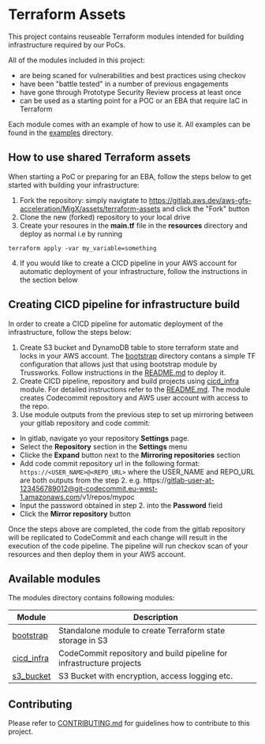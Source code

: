 # Terraform Assets
This project contains reuseable Terraform modules intended for building infrastructure required by our PoCs. 

All of the modules included in this project:
* are being scaned for vulnerabilities and best practices using checkov
* have been "battle tested" in a number of previous engagements 
* have gone through Prototype Security Review process at least once
* can be used as a starting point for a POC or an EBA that require IaC in Terraform

Each module comes with an example of how to use it. All examples can be found in the [examples](./examples) directory.

## How to use shared Terraform assets

When starting a PoC or preparing for an EBA, follow the steps below to get started with building your infrastructure:

1. Fork the repository: simply navigtate to https://gitlab.aws.dev/aws-gfs-acceleration/MigX/assets/terraform-assets and click the "Fork" button
2. Clone the new (forked) repository to your local drive
3. Create your resoures in the **main.tf** file in the **resources** directory and deploy as normal i.e by running

`
   terraform apply -var my_variable=something
`

4. If you would like to create a CICD pipeline in your AWS account for automatic deployment of your infrastructure, follow the instructions in the section below

## Creating CICD pipeline for infrastructure build

In order to create a CICD pipeline for automatic deployment of the infrastructure, follow the steps below:

1. Create S3 bucket and DynamoDB table to store terraform state and locks in your AWS account. The [bootstrap](./modules/bootstrap/README.md) directory contans a simple TF configuration that allows just that using bootstrap module by Trussworks. Follow instructions in the [README.md](./modules/bootstrap/README.md) to deploy it.
2. Create CICD pipeline, repository and build projects using [cicd_infra](./modules/cicd_infra/READEME.md) module. For detailed instructions refer to the [README.md](./modules/cicd_infra/READEME.md). The module creates Codecommit repository and AWS user account with access to the repo.
3. Use module outputs from the previous step to set up mirroring between your gitlab repository and code commit:
* In gitlab, navigate yo your repository **Settings** page.
* Select the **Repository** section in the **Settings** menu
* Clicke the **Expand** button next to the **Mirroring repositories** section
* Add code commit repository url in the following format:
`
https://<USER_NAME>@<REPO_URL>
`
where the USER_NAME and REPO_URL are both outputs from the step 2. e.g. https://gitlab-user-at-123456789012@git-codecommit.eu-west-1.amazonaws.com/v1/repos/mypoc
* Input the password obtained in step 2. into the **Password** field
* Click the **Mirror repository** button

Once the steps above are completed, the code from the gitlab repository will be replicated to CodeCommit and each change will result in the execution of the code pipeline. The pipeline will run checkov scan of your resources and then deploy them in your AWS account.

## Available modules

The modules directory contains following modules:

| Module    | Description |
|-----------| ----------------------------------|
| [bootstrap](./modules/bootstrap/README.md) | Standalone module to create Terraform state storage in S3 |
| [cicd_infra](./modules/cicd_infra/READEME.md)| CodeCommit repository and build pipeline for infrastructure projects|
| [s3_bucket](./modules/s3_bucket/READEME.md) | S3 Bucket with encryption, access logging etc. |

## Contributing
Please refer to [CONTRIBUTING.md](./CONTRIBUTING.md) for guidelines how to contribute to this project.

